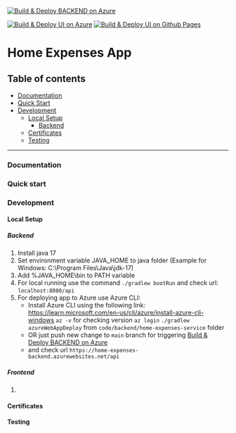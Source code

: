 [![Build & Deploy BACKEND on Azure](https://github.com/home-expenses-github-username/home-expenses/actions/workflows/build-backend-azure.yml/badge.svg)](https://github.com/home-expenses-github-username/home-expenses/actions/workflows/build-backend-azure.yml)

[![Build & Deploy UI on Azure](https://github.com/home-expenses-github-username/home-expenses/actions/workflows/build-ui-azure.yml/badge.svg)](https://github.com/home-expenses-github-username/home-expenses/actions/workflows/build-ui-azure.yml)
[![Build & Deploy UI on Github Pages](https://github.com/home-expenses-github-username/home-expenses/actions/workflows/build-ui-ghpages.yml/badge.svg)](https://github.com/home-expenses-github-username/home-expenses/actions/workflows/build-ui-ghpages.yml)

# Home Expenses App

## Table of contents

- [Documentation](#documentation)
- [Quick Start](#quick-start)
- [Development](#development)
    - [Local Setup](#local-setup)
      - [Backend](#backend)
    - [Certificates](#certificates)
    - [Testing](#testing)

---

### Documentation

### Quick start

### Development

#### Local Setup
##### Backend
1. Install java 17
2. Set environment variable JAVA_HOME to java folder (Example for Windows: C:\Program Files\Java\jdk-17)
3. Add %JAVA_HOME\bin to PATH variable
4. For local running use the command `./gradlew bootRun` and check url: `localhost:8080/api`
5. For deploying app to Azure use Azure CLI:
   - Install Azure CLI using the following link: https://learn.microsoft.com/en-us/cli/azure/install-azure-cli-windows
   `az -v` for checking version
   `az login` 
   `./gradlew azureWebAppDeploy` from `code/backend/home-expenses-service` folder
   - OR just push new change to `main` branch for triggering [Build & Deploy BACKEND on Azure](https://github.com/home-expenses-github-username/home-expenses/actions/workflows/build-backend-azure.yml)
   - and check url `https://home-expenses-backend.azurewebsites.net/api`

##### Frontend
1. 


#### Certificates

#### Testing






